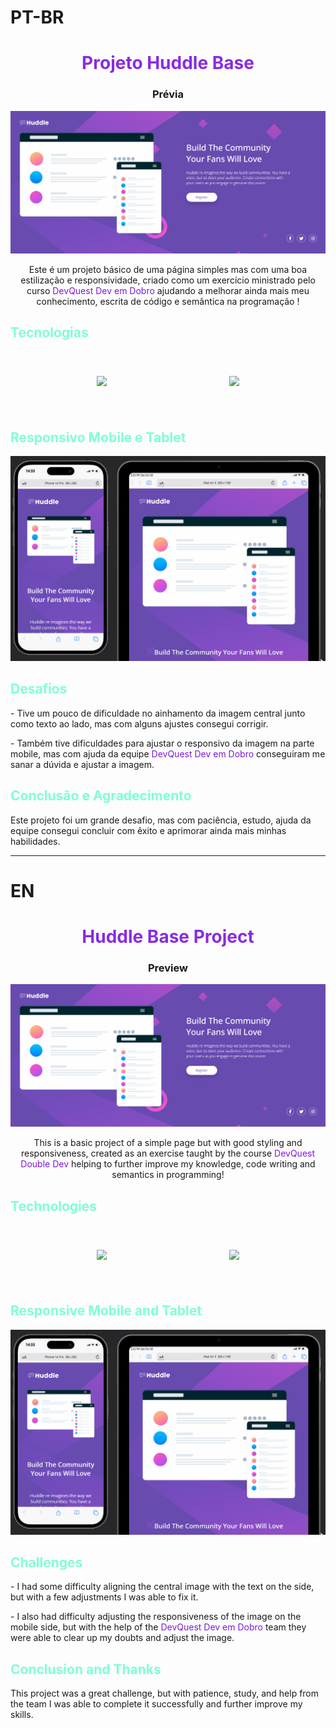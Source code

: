 # PT-BR

<div align="center";>
    <h1 style="color: blueviolet">Projeto Huddle Base</h1>
</div>

<div align="center">

<h3 >Prévia</h3>

<img src="./src/Gif/Huddle-Desktop.gif" alt="Tela Desktop">

<p>Este é um projeto básico de uma página simples mas com uma boa estilização e responsividade, criado como um exercício ministrado pelo curso <span style="color: rgb(125, 25, 218);">DevQuest Dev em Dobro</span> ajudando a melhorar ainda mais meu conhecimento, escrita de código e semântica na programação !</p>
</div>

<h2 style="color: aquamarine">Tecnologias</h2>

<div align="center" >
    <figure style="height: 96px; weight: 96px; display: flex; justify-content: space-around; text-align:center; align-items: center;">
        
<img src="https://cdn.jsdelivr.net/gh/devicons/devicon@latest/icons/html5/html5-original-wordmark.svg" />

<img src="https://cdn.jsdelivr.net/gh/devicons/devicon@latest/icons/css3/css3-original-wordmark.svg" />    
</div>

<div>
<h2 style="color: aquamarine">Responsivo Mobile e Tablet</h2>

<img src="./src/Gif/Responsivo-Huddle.gif" alt="Responsivo Mobile e Tablet">
</div>

<h2 style="color: aquamarine">Desafios</h2>

<p>- Tive um pouco de dificuldade no ainhamento da imagem central junto como texto ao lado, mas com alguns ajustes consegui corrigir.</p>
<p>- Também tive dificuldades para ajustar o responsivo da imagem na parte mobile, mas com ajuda da equipe <span style="color: rgb(125, 25, 218);">DevQuest Dev em Dobro</span> conseguiram me sanar a dúvida e ajustar a imagem.</p>

<h2 style="color: aquamarine">Conclusão e Agradecimento</h2>

<p>Este projeto foi um grande desafio, mas com paciência, estudo, ajuda da equipe consegui concluir com êxito e aprimorar ainda mais minhas habilidades.</p>

----------------------------------------------

# EN

<div align="center";>
<h1 style="color: blueviolet">Huddle Base Project</h1>
</div>

<div align="center">
<h3 >Preview</h3>

<img src="./src/Gif/Huddle-Desktop.gif" alt="Desktop Screen">

<p>This is a basic project of a simple page but with good styling and responsiveness, created as an exercise taught by the course <span style="color: rgb(125, 25, 218);">DevQuest Double Dev</span> helping to further improve my knowledge, code writing and semantics in programming!</p>
</div>

<h2 style="color: aquamarine">Technologies</h2>

<div align="center" >
<figure style="height: 96px; weight: 96px; display: flex; justify-content: space-around; text-align:center; align-items: center;"> <img src="https://cdn.jsdelivr.net/gh/devicons/devicon@latest/icons/html5/html5-original-wordmark.svg" /> <img src="https://cdn.jsdelivr.net/gh/devicons/devicon@latest/icons/css3/css3-original-wordmark.svg" /> 
</div> 

<div> 
<h2 style="color: aquamarine">Responsive Mobile and Tablet</h2> <img src="./src/Gif/Responsivo-Huddle.gif" alt="Responsive Mobile and Tablet"> 
</div> 

<h2 style="color: aquamarine">Challenges</h2>

<p>- I had some difficulty aligning the central image with the text on the side, but with a few adjustments I was able to fix it.</p>
<p>- I also had difficulty adjusting the responsiveness of the image on the mobile side, but with the help of the <span style="color: rgb(125, 25, 218);">DevQuest Dev em Dobro</span> team they were able to clear up my doubts and adjust the image.</p>

<h2 style="color: aquamarine">Conclusion and Thanks</h2>

<p>This project was a great challenge, but with patience, study, and help from the team I was able to complete it successfully and further improve my skills.</p>







